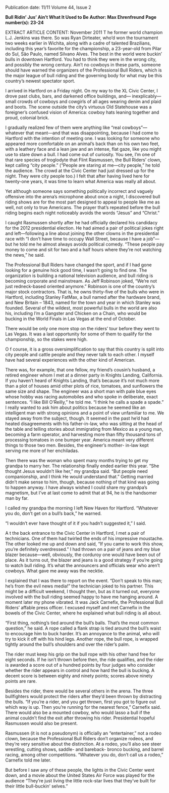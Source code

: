 Publication date: 11/11
Volume 44, Issue 2

**Bull Ridin’ Jus’ Ain’t What It Used to Be**
**Author: Max Ehrenfreund**
**Page number(s): 23-24**

EXTRACT ARTICLE CONTENT:
November 2011
T
he former world champion 
L.J. Jenkins was there. So was 
Ryan Dirteater, who’d won the 
tournament two weeks earlier in Wichita, 
along with a cadre of talented Brazilians, 
including this year’s favorite for the 
championship, a 23-year-old from Pilar 
do Sul, São Paulo, named Silvano Alves. 
The best in the world were buckin’ bulls 
in downtown Hartford. You had to think 
they were in the wrong city, and possibly 
the wrong century. Ain’t no cowboys in 
these parts, someone should have warned 
the organizers of the Professional Bull 
Riders, which is the major league of bull 
riding and the governing body for what 
may be this country’s newest spectator 
sport.


I arrived in Hartford on a Friday 
night. On my way to the XL Civic 
Center, I drove past clubs, bars, and 
darkened 
office 
buildings, 
and—
inexplicably—small crowds of cowboys 
and cowgirls of all ages wearing denim 
and plaid and boots. The scene outside 
the city’s virtuous Old Statehouse was a 
foreigner’s confused vision of America: 
cowboy hats leaning together and proud, 
colonial brick.


I gradually realized few of them were 
anything like “real cowboys”—whatever 
that meant—and that was disappointing, 
because I had come to Hartford with the 
intention of meeting one. I was looking 
for someone who appeared more 
comfortable on an animal’s back than on 
his own two feet, with a leathery face and 
a lean jaw and an intense, flat gaze, like 
you might use to stare down a bull. I had 
come out of curiosity. You see, I’m one 
of that rare species of troglodyte that 
Flint Rasmussen, the Bull Riders’ clown, 
kept calling “city people.” (“People are 
staring at me—city people,” he told the 
audience. The crowd at the Civic Center 
had just dressed up for the night. They 
were city people too.) I felt that after 
having lived here for twenty-one years, 
it was time to learn what America was 
really all about.


Yet 
although 
someone 
says 
something politically incorrect and 
vaguely offensive into the arena’s 
microphone about once a night, I 
discovered bull riding shows are for 
the most part designed to appeal to 
people like me as well, not only to true 
Americans. The prayer that’s repeated 
before the bull riding begins each night 
noticeably avoids the words “Jesus” and 
“Christ.”


I caught Rasmussen shortly after 
he had officially declared his candidacy 
for the 2012 presidential election. He 
had aimed a pair of political jokes right 
and left—following a line about joining 
the other clowns in the presidential race 
with “I don’t have time to occupy Wall 
Street, because I have a job”—but he 
told me he almost always avoids political 
comedy. “These people pay money to 
come and sit for two and a half hours 
where they’re not watching the news,” 
he said.


The 
Professional 
Bull 
Riders 
have changed the sport, and if I had 
gone looking for a genuine hick good 
time, I wasn’t going to find one. The 
organization is building a national 
television audience, and bull riding is 
becoming corporate and mainstream. 
As Jeff Robinson joked, “We’re not 
just redneck-based oriented anymore.” 
Robinson is one of the country’s major 
stock contractors. That is, he owns 
thirty-five of the bulls who were in 
Hartford, including Stanley FatMax, a 
bull named after the hardware brand, 
and New Britain – 1843, named for 
the town and year in which Stanley was 
founded. Several of the wildest, most 
powerful bulls in the world are also his, 
including I’m a Gangster and Chicken 
on a Chain, who would be bucking in 
the World Finals in Las Vegas at the end 
of October.


There would be only one more 
stop on the riders’ tour before they went 
to Las Vegas. It was a last opportunity 
for some of them to qualify for the 
championship, so the stakes were high.


O
f 
course, 
it 
is 
a 
gross 
oversimplification to say that this 
country is split into city people and cattle 
people and they never talk to each other. 
I myself have had several experiences 
with the other kind of American.


There was, for example, that one 
fellow, my friend’s cousin’s husband, a 
retired engineer whom I met at a dinner 
party in Knights Landing, California. If 
you haven’t heard of Knights Landing, 
that’s because it’s not much more than 
a plot of houses amid other plots of 
rice, tomatoes, and sunflowers the same 
size and shape. The engineer was a short 
man with pale blue eyes whose hobby 
was racing automobiles and who spoke 
in deliberate, exact sentences. “I like Bill 
O’Reilly,” he told me. “I think he calls a 
spade a spade.” I really wanted to ask him 
about politics because he seemed like an 
intelligent man with strong opinions and 
a point of view unfamiliar to me. We 
stayed away from the subject, though. 
It seemed in the past he’d had heated 
disagreements with his father-in-law, 
who was sitting at the head of the table 
and telling stories about immigrating 
from Mexico as a young man, becoming 
a farm operator, and harvesting more 
than fifty thousand tons of processing 
tomatoes in one bumper year. America 
meant very different things to those two 
men. Besides, the engineer’s mother-
in-law kept serving me more of her 
enchiladas.


Then there was the woman who 
spent many months trying to get my 
grandpa to marry her. The relationship 
finally ended earlier this year. “She 
thought Jesus wouldn’t like her,” 
my grandpa said. “But people need 
companionship, and I think He would 
understand that.” Getting married didn’t 
make sense to him, though, because 
nothing of that kind was going to happen 
anyway. I have always wished I could 
share my grandpa’s magnetism, but I’ve 
at last come to admit that at 94, he is the 
handsomer man by far.


I called my grandpa the morning I 
left New Haven for Hartford. “Whatever 
you do, don’t get on a bull’s back,” he 
warned.


“I wouldn’t ever have thought of it 
if you hadn’t suggested it,” I said.


A
t the back entrance to the Civic 
Center in Hartford, I met a pair of 
technicians. One of them had twirled the 
ends of his impressive moustache. The 
other looked me up and down and said, 
“If you came to work this show, you’re 
definitely overdressed.” I had thrown 
on a pair of jeans and my blue blazer 
because—well, obviously, the corduroy 
one would have been out of place. As 
it turns out, the blazer and jeans is a 
good strategy if you’re going to watch 
bull riding. It’s what the announcers and 
officials wear who aren’t cowboys. What 
gave me away was the necktie.


I explained that I was there to 
report on the event. “Don’t speak to this 
man; he’s from the evil news media!” 
the technician joked to his partner. This 
might be a difficult weekend, I thought 
then, but as it turned out, everyone 
involved with the bull riding seemed 
happy to have me hanging around. A 
moment later my phone vibrated. It 
was Jack Carnefix, the Professional Bull 
Riders’ affable press officer. I excused 
myself and met Carnefix in the bowels 
of the Civic Center, where he explained 
what bull riding is all about.


“First thing, nothing’s tied around 
the bull’s balls. That’s the most common 
question,” he said. A rope called a flank 
strap is tied around the bull’s waist to 
encourage him to buck harder. It’s an 
annoyance to the animal, who will try to 
kick it off with his hind legs. Another 
rope, the bull rope, is wrapped tightly 
around the bull’s shoulders and over the 
rider’s palm.


The rider must keep his grip on the 
bull rope with his other hand free for 
eight seconds. If he isn’t thrown before 
then, the ride qualifies, and the rider is 
awarded a score out of a hundred points 
by four judges who consider whether the 
rider appears in control and how hard 
the bull is bucking. A decent score is 
between eighty and ninety points; scores 
above ninety points are rare.


Besides the rider, there would be 
several others in the arena. The three 
bullfighters would protect the riders 
after they’d been thrown by distracting 
the bulls. “If you’re a rider, and you get 
thrown, first you got to figure out which 
way is up. Then you’re running for the 
nearest fence,” Carnefix said. There 
would also be a mounted cowboy, who 
would lasso a bull if the animal couldn’t 
find the exit after throwing his rider. 
Presidential hopeful Rasmussen would 
also be present.


Rasmussen (it is not a pseudonym) 
is officially an “entertainer,” not a rodeo 
clown, because the Professional Bull 
Riders don’t organize rodeos, and they’re 
very sensitive about the distinction. At 
a rodeo, you’ll also see steer wrestling, 
cutting shows, saddle- and bareback-
bronco bucking, and barrel racing, 
among other competitions. “Whatever 
you do, don’t call us a rodeo,” Carnefix 
told me later.


But before I saw any of these people, 
the lights in the Civic Center went down, 
and a movie about the United States 
Air Force was played for the audience 
“They’re just 
living the little 
rock-star lives 
that they’ve built 
for their little 
bull-buckin’ 
selves.”